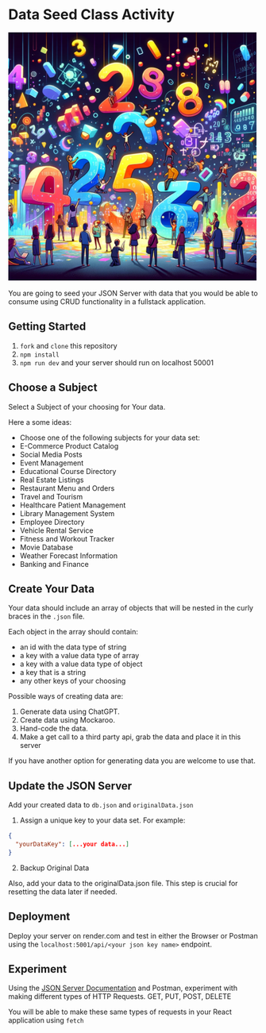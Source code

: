 # Data Seed Class Activity

<img src="digital.png" height="500" width="500">

You are going to seed your JSON Server with data that you would be able to consume using CRUD functionality in a fullstack application.

## Getting Started

1. `fork` and `clone` this repository
2. `npm install`
3. `npm run dev` and your server should run on localhost 50001

## Choose a Subject

Select a Subject of your choosing for Your data.

Here a some ideas:

- Choose one of the following subjects for your data set:
- E-Commerce Product Catalog
- Social Media Posts
- Event Management
- Educational Course Directory
- Real Estate Listings
- Restaurant Menu and Orders
- Travel and Tourism
- Healthcare Patient Management
- Library Management System
- Employee Directory
- Vehicle Rental Service
- Fitness and Workout Tracker
- Movie Database
- Weather Forecast Information
- Banking and Finance

## Create Your Data

Your data should include an array of objects that will be nested in the curly braces in the `.json` file.

Each object in the array should contain:

- an id with the data type of string
- a key with a value data type of array
- a key with a value data type of object
- a key that is a string
- any other keys of your choosing

Possible ways of creating data are:

1. Generate data using ChatGPT.
1. Create data using Mockaroo.
1. Hand-code the data.
1. Make a get call to a third party api, grab the data and place it in this server

If you have another option for generating data you are welcome to use that.

## Update the JSON Server

Add your created data to `db.json` and `originalData.json`

1. Assign a unique key to your data set. For example:

```json
{
  "yourDataKey": [...your data...]
}
```

2. Backup Original Data

Also, add your data to the originalData.json file. This step is crucial for resetting the data later if needed.

## Deployment

Deploy your server on render.com and test in either the Browser or Postman using the `localhost:5001/api/<your json key name>` endpoint.

## Experiment

Using the [JSON Server Documentation](https://github.com/typicode/json-server) and Postman, experiment with making different types of HTTP Requests. GET, PUT, POST, DELETE

You will be able to make these same types of requests in your React application using `fetch`
